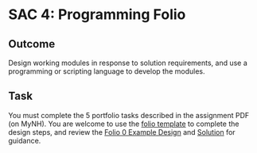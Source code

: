 # SAC 4: Programming Folio

## Outcome

Design working modules in response to solution requirements, and use a programming or scripting language to develop the modules.

## Task

You must complete the 5 portfolio tasks described in the assignment PDF (on MyNH). You are welcome to use the [folio template](./SAC4_Folio_template.docx) to complete the design steps, and review the [Folio 0 Example Design](./example/folio0_Design.pdf) and [Solution](./example/folio0.html) for guidance.
